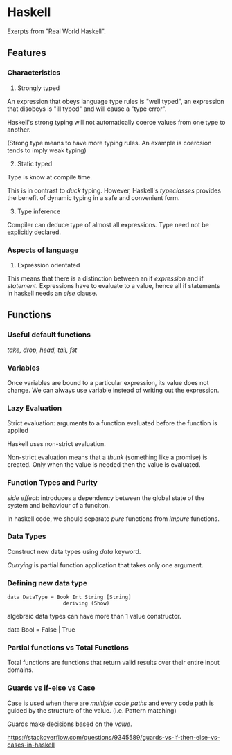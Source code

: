 # Haskell

Exerpts from "Real World Haskell".


## Features

### Characteristics
1. Strongly typed

An expression that obeys language type rules is "well typed", an expression that disobeys is "ill typed" and will cause a "type error". 

Haskell's strong typing will not automatically coerce values from one type to another. 

(Strong type means to have more typing rules. An example is coercsion tends to imply weak typing)

2. Static typed

Type is know at compile time. 

This is in contrast to *duck* typing. However, Haskell's *typeclasses* provides the benefit of dynamic typing in a safe and convenient form. 


3. Type inference

Compiler can deduce type of almost all expressions. Type need not be explicitly declared.

### Aspects of language

1. Expression orientated

This means that there is a distinction between an if *expression* and if *statement*. Expressions have to evaluate to a value, hence all if statements in haskell needs an *else* clause.


## Functions

### Useful default functions

*take, drop, head, tail, fst*

### Variables 

Once variables are bound to a particular expression, its value does not change. 
We can always use variable instead of writing out the expression. 


### Lazy Evaluation

Strict evaluation: arguments to a function evaluated before the function is applied

Haskell uses non-strict evaluation. 

Non-strict evaluation means that a *thunk* (something like a promise) is created. Only when the value is needed then the value is evaluated. 


### Function Types and Purity

*side effect*: introduces a dependency between the global state of the system and behaviour of a funciton. 

In haskell code, we should separate *pure* functions from *impure* functions. 

### Data Types

Construct new data types using *data* keyword.

*Currying* is partial function application that takes only one argument. 


### Defining new data type

```
data DataType = Book Int String [String]
                  deriving (Show)
```

algebraic data types can have more than 1 value constructor. 

data Bool = False | True


### Partial functions vs Total Functions

Total functions are functions that return valid results over their entire input domains.


### Guards vs if-else vs Case
Case is used when there are *multiple code paths* and every code path is guided by the structure of the value. (i.e. Pattern matching)

Guards make decisions based on the *value*. 

https://stackoverflow.com/questions/9345589/guards-vs-if-then-else-vs-cases-in-haskell

